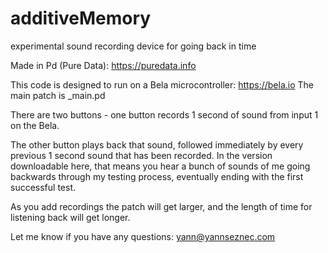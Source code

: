 # additiveMemory
experimental sound recording device for going back in time

Made in Pd (Pure Data): https://puredata.info

This code is designed to run on a Bela microcontroller: https://bela.io The main patch is _main.pd

There are two buttons - one button records 1 second of sound from input 1 on the Bela.

The other button plays back that sound, followed immediately by every previous 1 second sound that has been recorded. In the version downloadable here, that means you hear a bunch of sounds of me going backwards through my testing process, eventually ending with the first successful test.

As you add recordings the patch will get larger, and the length of time for listening back will get longer.

Let me know if you have any questions: yann@yannseznec.com
